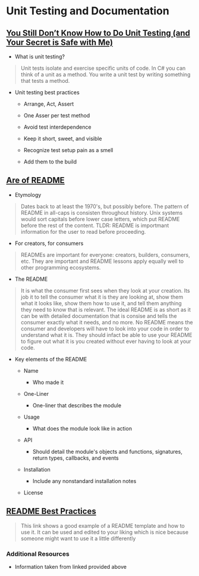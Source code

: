 # Unit Testing and Documentation

## [You Still Don’t Know How to Do Unit Testing (and Your Secret is Safe with Me)](https://stackify.com/unit-testing-basics-best-practices/)

* What is unit testing?

> Unit tests isolate and exercise specific units of code. In C# you can think of a unit as a method. You write a unit test by writing something that tests a method.

* Unit testing best practices

  * Arrange, Act, Assert

  * One Asser per test method

  * Avoid test interdependence

  * Keep it short, sweet, and visible

  * Recognize test setup pain as a smell

  * Add them to the build


## [Are of README](https://github.com/hackergrrl/art-of-readme)

* Etymology

> Dates back to at least the 1970's, but possibly before. The pattern of README in all-caps is consisten throughout history. Unix systems would sort capitals before lower case letters, which put README before the rest of the content. TLDR: README is importmant information for the user to read before proceeding.

* For creators, for consumers

> READMEs are important for everyone: creators, builders, consumers, etc. They are important and README lessons apply equally well to other programming ecosystems.

* The README

> It is what the consumer first sees when they look at your creation. Its job it to tell the consumer what it is they are looking at, show them what it looks like, show them how to use it, and tell them anything they need to know that is relevant.
> The ideal README is as short as it can be with detailed documentation that is consise and tells the consumer exactly what it needs, and no more.
> No README means the consumer and developers will have to look into your code in order to understand what it is. They should infact be able to use your README to figure out what it is you created without ever having to look at your code.

* Key elements of the README

  * Name

    * Who made it

  * One-Liner

    * One-liner that describes the module

  * Usage

    * What does the module look like in action

  * API

    * Should detail the module's objects and functions, signatures, return types, callbacks, and events

  * Installation

    * Include any nonstandard installation notes

  * License

## [README Best Practices](https://github.com/jehna/readme-best-practices)

> This link shows a good example of a README template and how to use it. It can be used and edited to your liking which is nice because someone might want to use it a little differently

### Additional Resources

* Information taken from linked provided above